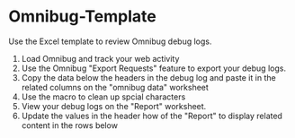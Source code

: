 # Omnibug-Template
Use the Excel template to review Omnibug debug logs.

1. Load Omnibug and track your web activity
2. Use the Omnibug "Export Requests" feature to export your debug logs.
3. Copy the data below the headers in the debug log and paste it in the related columns on the "omnibug data" worksheet
4. Use the macro to clean up spcial characters
5. View your debug logs on the "Report" worksheet.
6. Update the values in the header how of the "Report" to display related content in the rows below
